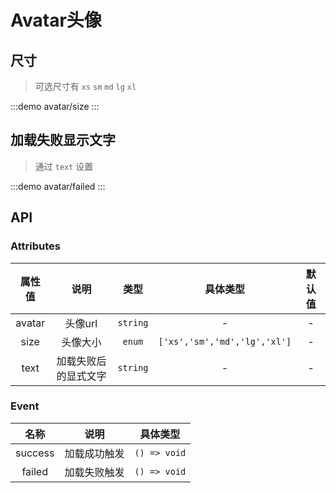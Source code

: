 # Avatar头像


## 尺寸
> 可选尺寸有 `xs` `sm` `md` `lg` `xl`

:::demo avatar/size
:::

## 加载失败显示文字

> 通过 `text` 设置

:::demo avatar/failed
:::

## API

### Attributes
| 属性值 |         说明         |   类型   |           具体类型           | 默认值 |
| :----: | :------------------: | :------: | :--------------------------: | :----: |
| avatar |       头像url        | `string` |              -               |   -    |
|  size  |       头像大小       |  `enum`  | `['xs','sm','md','lg','xl']` |   -    |
|  text  | 加载失败后的显式文字 | `string` |              -               |   -    |

### Event
|  名称   |     说明     |   具体类型   |
| :-----: | :----------: | :----------: |
| success | 加载成功触发 | `() => void` |
| failed  | 加载失败触发 | `() => void` |
